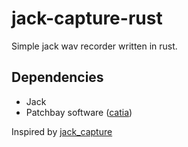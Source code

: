 # jack-capture-rust
Simple jack wav recorder written in rust.

## Dependencies
- Jack
- Patchbay software ([catia](https://kx.studio/Applications:Catia))

Inspired by [jack_capture](https://github.com/kmatheussen/jack_capture)
